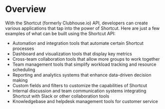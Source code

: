 # Overview

With the Shortcut (formerly Clubhouse.io) API, developers can create various
applications that tap into the power of Shortcut. Here are just a few examples
of what can be built using the Shortcut API:

- Automation and integration tools that automate certain Shortcut processes
- Dashboard and visualization tools that display key metrics
- Cross-team collaboration tools that allow more groups to work together
- Team management tools that simplify workload tracking and resource scheduling
- Reporting and analytics systems that enhance data-driven decision making
- Custom fields and filters to customize the capabilities of Shortcut
- Internal discussion and team communication systems integrating Shortcut with
  Slack or other collaboration tools
- Knowledgebase and helpdesk management tools for customer service
